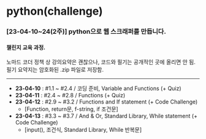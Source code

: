 # python(challenge)
### [23-04-10~24(2주)] python으로 웹 스크래퍼를 만듭니다.  
#### 챌린지 교육 과정.  
  
노마드 코더 정책 상 강의요약은 괜찮으나, 코드와 필기는 공개적인 곳에 올리면 안 됨.  
필기 요약지는 암호화된 .zip 파일로 저장함.

---

- **23-04-10** : #1.1 ~ #2.4 / 코딩 준비, Variable and Functions (+ Quiz)
- **23-04-11** : #2.4 ~ #2.8 / Functions (+ Quiz)
- **23-04-12** : #2.9 ~ #3.2 / Functions and If statement (+ Code Challenge)
    - [Function, return문, f-string, if 조건문]
- **23-04-13** : #3.3 ~ #3.7 / And & Or, Standard Library, While statement (+ Code Challenge)
    - [input(), 조건식, Standard Library, While 반복문]
